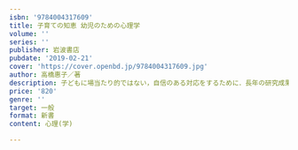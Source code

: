 ```yaml
---
isbn: '9784004317609'
title: 子育ての知恵 幼児のための心理学
volume: ''
series: ''
publisher: 岩波書店
pubdate: '2019-02-21'
cover: 'https://cover.openbd.jp/9784004317609.jpg'
author: 高橋惠子／著
description: 子どもに場当たり的ではない，自信のある対応をするために．長年の研究成果から見えて来た確かな知識とは．
price: '820'
genre: ''
target: 一般
format: 新書
content: 心理(学)

---
```

